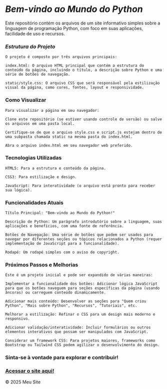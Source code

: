 # _Bem-vindo ao Mundo do Python_ 

Este repositório contém os arquivos de um site informativo simples sobre a linguagem de programação Python, com foco em suas aplicações, facilidade de uso e recursos.

### _Estrutura do Projeto_  

    O projeto é composto por três arquivos principais:

    index.html: O arquivo HTML principal que contém a estrutura do conteúdo da página, incluindo o título, a descrição sobre Python e uma série de botões de navegação.

    static/style.css: O arquivo CSS que será responsável pela estilização visual da página, como cores, fontes, layout e responsividade.

### Como Visualizar

    Para visualizar a página em seu navegador:

    Clone este repositório (se estiver usando controle de versão) ou salve os arquivos em uma pasta local.

    Certifique-se de que o arquivo style.css e script.js estejam dentro de uma subpasta chamada static na mesma pasta do index.html.

    Abra o arquivo index.html em seu navegador web preferido.

### Tecnologias Utilizadas

    HTML5: Para a estrutura e conteúdo da página.

    CSS3: Para estilização e design.

    JavaScript: Para interatividade (o arquivo está pronto para receber sua lógica).

### Funcionalidades Atuais

    Título Principal: "Bem-vindo ao Mundo do Python!"

    Descrição de Python: Um parágrafo introdutório sobre a linguagem, suas aplicações e benefícios, com uma fonte de referência.

    Botões de Navegação: Uma série de botões que podem ser usados para navegar por diferentes seções ou tópicos relacionados a Python (requer implementação de JavaScript para a funcionalidade).

    Rodapé: Um rodapé simples com o aviso de copyright.

### Próximos Passos e Melhorias

    Este é um projeto inicial e pode ser expandido de várias maneiras:

    Implementar a funcionalidade dos botões: Adicionar lógica JavaScript para que os botões naveguem para seções específicas da página (usando âncoras) ou carreguem conteúdo dinamicamente.

    Adicionar mais conteúdo: Desenvolver as seções para "Quem criou Python", "Mais sobre Python", "Recursos", "Tutoriais", etc.

    Melhorar a estilização: Refinar o CSS para um design mais moderno e responsivo.

    Adicionar validação/interatividade: Incluir formulários ou outros elementos interativos que possam ser manipulados com JavaScript.

    Considerar um framework CSS: Para projetos maiores, frameworks como Bootstrap ou Tailwind CSS podem agilizar o desenvolvimento do design.

### Sinta-se à vontade para explorar e contribuir!

### [Acessar o site aqui!](https://sheysson.github.io/HORADECODAR/docs/index.html)


© 2025 Meu Site
